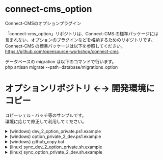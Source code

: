 # connect-cms_option
Connect-CMSのオプションプラグイン

「connect-cms_option」リポジトリは、Connect-CMS の標準パッケージには含まれない、オプションのプラグインなどを格納するためのリポジトリです。  
Connect-CMS の標準パッケージは以下を参照してください。  
https://github.com/opensource-workshop/connect-cms  
  
データベースの migration は以下のコマンドで行います。  
php artisan migrate --path=database/migrations_option  

# オプションリポジトリ ←→ 開発環境にコピー

コピーシェル・バッチ等のサンプルです。<br>
環境に応じて修正して利用してください。<br>

<details>
<summary>(windows) dev_2_option_private.ps1.example</summary>

開発環境 → オプションリポジトリ にコピーするサンプル<br>
今のところ、composer-optionをコピーするのみ記載<br>

```shell
# コピー元のルートPATH
$src_root_dir = "C:\path_to_dev_connect-cms\"
# コピー先のルートPATH
$dist_root_dir = "C:\path_to_connect-cms-option_dir\"

### コピー（robocopy <コピー元> <コピー先>）
Copy-Item -Path "${src_root_dir}composer-option.json" -Destination "${dist_root_dir}"
Copy-Item -Path "${src_root_dir}composer-option.lock" -Destination "${dist_root_dir}"
```
</details>

<details>
<summary>(windows) option_private_2_dev.ps1.example</summary>

開発環境 → オプションリポジトリ にコピーするサンプル<br>
今のところ、composer-optionをコピーするのみ記載<br>

```shell
# コピー元のルートPATH
$src_root_dir = "C:\path_to_connect-cms-option_dir\"
# コピー先のルートPATH
$dist_root_dir = "C:\path_to_dev_connect-cms\"

Copy-Item -Path "${src_root_dir}composer-option.json" -Destination "${dist_root_dir}"
Copy-Item -Path "${src_root_dir}composer-option.lock" -Destination "${dist_root_dir}"
```
</details>

<details>
<summary>(windows) github_copy.bat</summary>

開発環境 → オプションリポジトリ にコピーするサンプル<br>
https://github.com/opensource-workshop/connect-cms_option/blob/master/github_copy.bat
</details>

<details>
<summary>(linux) sync_dev_2_option_private.sh.example</summary>

開発環境 → オプションリポジトリ にコピーするサンプル<br>
今のところ、composer-optionをコピーするのみ記載<br>

```shell
# Connect-CMSのあるディレクトリ
src_root_dir='/path_to_dev_connect-cms/'
# 外部プラグインのあるディレクトリ
dist_root_dir='/path_to_option_private_dir/'

# Composer Option
cp -f "${src_root_dir}composer-option.json" "${dist_root_dir}"
cp -f "${src_root_dir}composer-option.lock" "${dist_root_dir}"
```
</details>

<details>
<summary>(linux) sync_option_private_2_dev.sh.example</summary>

オプションリポジトリ → 開発環境 にコピーするサンプル<br>
今のところ、composer-optionをコピーするのみ記載<br>

```shell
# 外部プラグインのあるディレクトリ
src_root_dir='/path_to_option_private_dir/'
# Connect-CMSのあるディレクトリ
dist_root_dir='/path_to_dev_connect-cms/'

# Composer Option
cp -f "${src_root_dir}composer-option.json" "${dist_root_dir}"
cp -f "${src_root_dir}composer-option.lock" "${dist_root_dir}"
```
</details>
